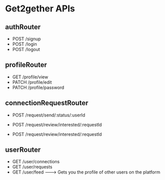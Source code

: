# Get2gether APIs



## authRouter

- POST /signup
- POST /login
- POST /logout


## profileRouter

- GET /profile/view
- PATCH /profile/edit
- PATCH /profile/password


## connectionRequestRouter

- POST  /request/send/:status/:userId



- POST  /request/review/interested/:requestId
- POST  /request/review/interested/:requestId


## userRouter

- GET /user/connections
- GET /user/requests
- GET /user/feed ---> Gets you the profile of other  users on the platform

